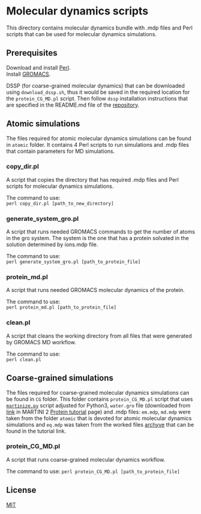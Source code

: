 # Molecular dynamics scripts

This directory contains molecular dynamics bundle with .mdp files and Perl scripts that can 
be used for molecular dynamics simulations.

## Prerequisites
Download and install [Perl](https://www.perl.org/get.html).  
Install [GROMACS](https://manual.gromacs.org/documentation/current/install-guide/index.html).

DSSP (for coarse-grained molecular dynamics) that can be downloaded using 
`download_dssp.sh`, thus it would be saved in the required location for the 
`protein_CG_MD.pl` script. Then follow `dssp` installation instructions that are specified in the 
README.md file of the [repository](https://github.com/cmbi/dssp). 

## Atomic simulations
The files required for atomic molecular dynamics simulations can be found in `atomic` folder. 
It contains 4 Perl scripts to run simulations and .mdp files that contain parameters for MD
simulations.

### copy_dir.pl
A script that copies the directory that has required .mdp files and Perl scripts for molecular 
dynamics simulations.

The command to use:  
`perl copy_dir.pl [path_to_new_directory]`

### generate_system_gro.pl
A script that runs needed GROMACS commands to get the number of atoms in the gro system.
The system is the one that has a protein solvated in the solution determined by ions.mdp file.

The command to use:  
`perl generate_system_gro.pl [path_to_protein_file]`

### protein_md.pl
A script that runs needed GROMACS molecular dynamics of the protein.

The command to use:  
`perl protein_md.pl [path_to_protein_file]`

### clean.pl
A script that cleans the working directory from all files that were generated by GROMACS MD workflow.  

The command to use:  
`perl clean.pl`

## Coarse-grained simulations
The files required for coarse-grained molecular dynamics simulations can be found in 
`CG` folder. This folder contains `protein_CG_MD.pl` script that uses
[`martinize.py`](http://cgmartini.nl/index.php/tools2/proteins-and-bilayers/204-martinize)
script adjusted for Python3, `water.gro` file (downloaded from [link](http://cgmartini.nl/index.php/downloads/example-applications/63-pure-water-solvent) in
MARTINI 2 [Protein tutorial](http://cgmartini.nl/index.php/tutorials-general-introduction-gmx5/proteins-gmx5) 
page) and .mdp files: `em.mdp`, `md.mdp` were taken from the folder `atomic` that
is devoted for atomic molecular dynamics simulations and `eq.mdp` was taken from the worked
files [archyve](http://cgmartini.nl/images/stories/tutorial/2017/protein-tutorial-v2016.3/soluble-protein/ubiquitin.tgz)
that can be found in the tutorial link.

### protein_CG_MD.pl
A script that runs coarse-grained molecular dynamics workflow.  

The command to use:
`perl protein_CG_MD.pl [path_to_protein_file]`  

## License
[MIT](https://choosealicense.com/licenses/mit/)
